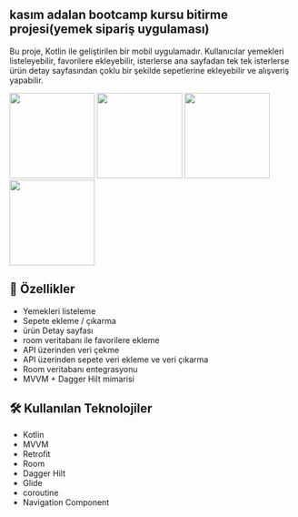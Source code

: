 
## kasım adalan bootcamp kursu bitirme projesi(yemek sipariş uygulaması)

Bu proje, Kotlin ile geliştirilen bir mobil uygulamadır. Kullanıcılar yemekleri listeleyebilir, favorilere ekleyebilir, isterlerse ana sayfadan tek tek isterlerse ürün detay sayfasından çoklu bir şekilde sepetlerine ekleyebilir ve alışveriş yapabilir.

<img src="https://github.com/user-attachments/assets/19bafe43-3f21-4cd3-958f-1e6030ef5f95" width="150"/>
<img src="https://github.com/user-attachments/assets/d9358cfb-186a-462e-b615-23970867d6ce" width="150"/>
<img src="https://github.com/user-attachments/assets/f7baa9d5-8b30-4b7a-9e24-2b1412a2c111" width="150"/>
<img src="https://github.com/user-attachments/assets/748f794e-4174-4ff5-b9e2-5ce3b9aeef8b" width="150"/>


## 🚀 Özellikler

- Yemekleri listeleme
- Sepete ekleme / çıkarma
- ürün Detay sayfası
- room veritabanı ile favorilere ekleme 
- API üzerinden veri çekme
- API üzerinden sepete veri ekleme ve veri çıkarma 
- Room veritabanı entegrasyonu
- MVVM + Dagger Hilt mimarisi

## 🛠 Kullanılan Teknolojiler

- Kotlin
- MVVM
- Retrofit
- Room
- Dagger Hilt
- Glide
- coroutine
- Navigation Component

